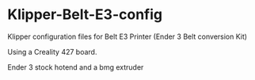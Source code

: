# Klipper-Belt-E3-config
Klipper configuration files for Belt E3 Printer (Ender 3 Belt conversion Kit)

Using a Creality 427 board.

Ender 3 stock hotend and a bmg extruder
